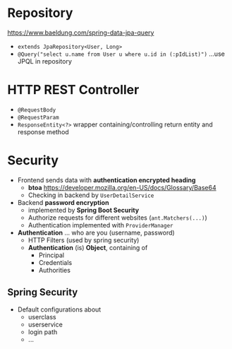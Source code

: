 # Repository
https://www.baeldung.com/spring-data-jpa-query

- `extends JpaRepository<User, Long>`
- `@Query("select u.name from User u where u.id in (:pIdList)")`  ...use JPQL in repository

# HTTP REST Controller
- `@RequestBody`
- `@RequestParam`
- `ResponseEntity<?>` wrapper containing/controlling return entity and response method

# Security 
- Frontend sends data with **authentication encrypted heading**
  - **btoa** https://developer.mozilla.org/en-US/docs/Glossary/Base64
  - Checking in backend by `UserDetailService`
- Backend **password encryption**
  - implemented by **Spring Boot Security**
  - Authorize requests for different websites (`ant.Matchers(...)`)
  - Authentication implemented with `ProviderManager`
- **Authentication** ... who are you (username, password)
  - HTTP Filters (used by spring security)
  - **Authentication** (is) **Object**, containing of
    - Principal
    - Credentials
    - Authorities
## Spring Security
- Default configurations about
  - userclass
  - userservice
  - login path
  - ...